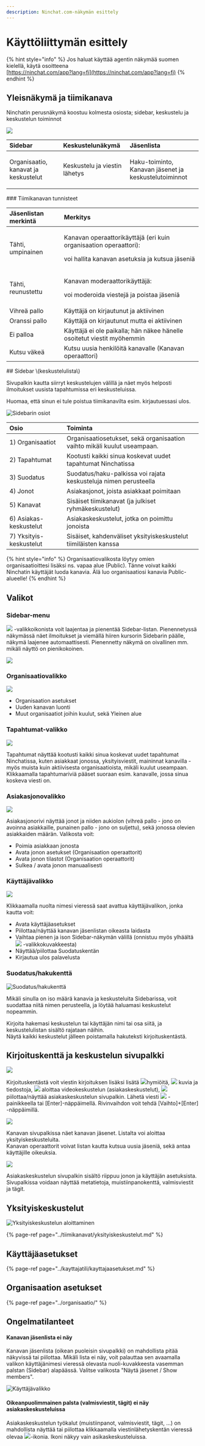 ```yaml
---
description: Ninchat.com-näkymän esittely
---
```


# Käyttöliittymän esittely

{% hint style="info" %}
Jos haluat käyttää agentin näkymää suomen kielellä, käytä osoitteena   
[https://ninchat.com/app?lang=fi](https://ninchat.com/app?lang=fi)
{% endhint %}

## Yleisnäkymä ja tiimikanava <a id="yleisnakyma-ja-tiimikanava"></a>

Ninchatin perusnäkymä koostuu kolmesta osiosta; sidebar, keskustelu ja keskustelun toiminnot

![](../.gitbook/assets/team-channel.png)

<table>
  <thead>
    <tr>
      <th style="text-align:left">Sidebar</th>
      <th style="text-align:left">Keskustelunäkymä</th>
      <th style="text-align:left">Jäsenlista</th>
    </tr>
  </thead>
  <tbody>
    <tr>
      <td style="text-align:left">
        <p>Organisaatio, kanavat ja keskustelut</p>
        <p></p>
      </td>
      <td style="text-align:left">
        <p>Keskustelu ja viestin lähetys</p>
        <p></p>
      </td>
      <td style="text-align:left">Haku-toiminto,
        <br />Kanavan jäsenet ja keskustelutoiminnot</td>
    </tr>
  </tbody>
</table>### Tiimikanavan tunnisteet

<table>
  <thead>
    <tr>
      <th style="text-align:left">Jäsenlistan merkintä</th>
      <th style="text-align:left">Merkitys</th>
    </tr>
  </thead>
  <tbody>
    <tr>
      <td style="text-align:left">
        <img src="../.gitbook/assets/operator.png" alt/>Tähti, umpinainen</td>
      <td style="text-align:left">
        <p>Kanavan operaattorikäyttäjä (eri kuin organisaation operaattori):</p>
        <p>voi hallita kanavan asetuksia ja kutsua jäseniä</p>
      </td>
    </tr>
    <tr>
      <td style="text-align:left">
        <img src="../.gitbook/assets/moderator.png" alt/>Tähti, reunustettu</td>
      <td style="text-align:left">
        <p>Kanavan moderaattorikäyttäjä:</p>
        <p>voi moderoida viestejä ja poistaa jäseniä</p>
      </td>
    </tr>
    <tr>
      <td style="text-align:left">
        <img src="../.gitbook/assets/online.png" alt/>Vihreä pallo</td>
      <td style="text-align:left">Käyttäjä on kirjautunut ja aktiivinen</td>
    </tr>
    <tr>
      <td style="text-align:left">
        <img src="../.gitbook/assets/idle.png" alt/>Oranssi pallo</td>
      <td style="text-align:left">Käyttäjä on kirjautunut mutta ei aktiivinen</td>
    </tr>
    <tr>
      <td style="text-align:left">
        <img src="../.gitbook/assets/avatar-male.svg" alt/>Ei palloa</td>
      <td style="text-align:left">Käyttäjä ei ole paikalla; hän näkee hänelle osoitetut viestit myöhemmin</td>
    </tr>
    <tr>
      <td style="text-align:left">
        <img src="../.gitbook/assets/invite-icon.png" alt/>Kutsu väkeä</td>
      <td style="text-align:left">Kutsu uusia henkilöitä kanavalle (Kanavan operaattori)</td>
    </tr>
  </tbody>
</table>## Sidebar \(keskustelulista\)

Sivupalkin kautta siirryt keskustelujen välillä ja näet myös helposti ilmoitukset uusista tapahtumissa eri keskusteluissa.

Huomaa, että sinun ei tule poistua tiimikanavilta esim. kirjautuessasi ulos.

![Sidebarin osiot](../.gitbook/assets/sidebar.png)

| Osio | Toiminta |
| :--- | :--- |
| 1\) Organisaatiot | Organisaatiosetukset, sekä organisaation vaihto mikäli kuulut useampaan. |
| 2\) Tapahtumat | Kootusti kaikki sinua koskevat uudet tapahtumat Ninchatissa |
| 3\) Suodatus | Suodatus/haku-palkissa voi rajata keskusteluja nimen perusteella |
| 4\) Jonot | Asiakasjonot, joista asiakkaat poimitaan |
| 5\) Kanavat | Sisäiset tiimikanavat \(ja julkiset ryhmäkeskustelut\) |
| 6\) Asiakas-keskustelut | Asiakaskeskustelut, jotka on poimittu jonoista |
| 7\) Yksityis-keskustelut | Sisäiset, kahdenväliset yksityiskeskustelut tiimiläisten kanssa |

{% hint style="info" %}
Organisaatiovalikosta löytyy omien organisaatioittesi lisäksi ns. vapaa alue \(Public\). Tänne voivat kaikki Ninchatin käyttäjät luoda kanavia. Älä luo organisaatiosi kanavia Public-alueelle!
{% endhint %}

## Valikot

### Sidebar-menu

![](../.gitbook/assets/menu-ikoni.png) -valikkoikonista voit laajentaa ja pienentää Sidebar-listan. Pienennetyssä näkymässä näet ilmoitukset ja viemällä hiiren kursorin Sidebarin päälle, näkymä laajenee automaattisesti. Pienennetty näkymä on oivallinen mm. mikäli näyttö on pienikokoinen.

![](../.gitbook/assets/sidebar-toggle%20%281%29.png)

### Organisaatiovalikko

![](../.gitbook/assets/sidebar-menus-1%20%282%29.png)

* Organisaation asetukset
* Uuden kanavan luonti
* Muut organisaatiot joihin kuulut, sekä Yleinen alue

### Tapahtumat-valikko

![](../.gitbook/assets/sidebar-menus-3.png)

Tapahtumat näyttää kootusti kaikki sinua koskevat uudet tapahtumat Ninchatissa, kuten asiakkaat jonossa, yksityisviestit, maininnat kanavilla - myös muista kuin aktiivisesta organisaatioista, mikäli kuulut useampaan.  
Klikkaamalla tapahtumariviä pääset suoraan esim. kanavalle, jossa sinua koskeva viesti on.

### Asiakasjonovalikko

![](../.gitbook/assets/sidebar-menus-4.png)

Asiakasjonorivi näyttää jonot ja niiden aukiolon \(vihreä pallo - jono on avoinna asiakkaille, punainen pallo - jono on suljettu\), sekä jonossa olevien asiakkaiden määrän. Valikosta voit:

* Poimia asiakkaan jonosta
* Avata jonon asetukset \(Organisaation operaattorit\)
* Avata jonon tilastot \(Organisaation operaattorit\)
* Sulkea / avata jonon manuaalisesti

### Käyttäjävalikko

![](../.gitbook/assets/sidebar-menus-2.png)

Klikkaamalla nuolta nimesi vieressä saat avattua käyttäjävalikon, jonka kautta voit:

* Avata käyttäjäasetukset
* Piilottaa/näyttää kanavan jäsenlistan oikeasta laidasta
* Vaihtaa pienen ja ison Sidebar-näkymän välillä \(onnistuu myös ylhäältä ![](../.gitbook/assets/menu-ikoni%20%281%29.png) -valikkokuvakkeesta\)
* Näyttää/piilottaa Suodatuskentän
* Kirjautua ulos palavelusta

### Suodatus/hakukenttä <a id="suodatus-haku-kentta"></a>

![Suodatus/hakukentt&#xE4;](../.gitbook/assets/sidebar-menus-5%20%281%29.png)

Mikäli sinulla on iso määrä kanavia ja keskusteluita Sidebarissa, voit suodattaa niitä nimen perusteella, ja löytää haluamasi keskustelut nopeammin. 

Kirjoita hakemasi keskustelun tai käyttäjän nimi tai osa siitä, ja keskustelulistan sisältö rajataan näihin.  
Näytä kaikki keskustelut jälleen poistamalla hakuteksti kirjoituskentästä.

## Kirjoituskenttä ja keskustelun sivupalkki <a id="kirjoituskentta-ja-keskustelun-sivupalkki"></a>

![](../.gitbook/assets/textarea.png)

Kirjoituskentästä voit viestin kirjoituksen lisäksi lisätä ![](../.gitbook/assets/textarea-1.png)hymiöitä, ![](../.gitbook/assets/textarea-2.png) kuvia ja tiedostoja, ![](../.gitbook/assets/textarea-3.png) aloittaa videokeskustelun \(asiakaskeskustelut\), ![](../.gitbook/assets/textarea-4.png) piilottaa/näyttää asiakaskeskustelun sivupalkin. Lähetä viesti ![](../.gitbook/assets/textarea-5.png) -painikkeella tai \[Enter\]-näppäimellä. Rivinvaihdon voit tehdä \[Vaihto\]+\[Enter\] -näppäimillä.

![](../.gitbook/assets/channel-members-menu%20%281%29.png)

Kanavan sivupalkissa näet kanavan jäsenet. Listalta voi aloittaa yksityiskeskusteluita.   
Kanavan operaattorit voivat listan kautta kutsua uusia jäseniä, sekä antaa käyttäjille oikeuksia.

![](../.gitbook/assets/customer-menu.png)

Asiakaskeskustelun sivupalkin sisältö riippuu jonon ja käyttäjän asetuksista. Sivupalkissa voidaan näyttää metatietoja, muistiinpanokenttä, valmisviestit ja tägit.

## Yksityiskeskustelut

![Yksityiskeskustelun aloittaminen](../.gitbook/assets/team-start-private%20%281%29.png)

{% page-ref page="../tiimikanavat/yksityiskeskustelut.md" %}

## Käyttäjäasetukset

{% page-ref page="../kayttajatili/kayttajaasetukset.md" %}

## Organisaation asetukset

{% page-ref page="../organisaatio/" %}

## Ongelmatilanteet

#### Kanavan jäsenlista ei näy

Kanavan jäsenlista \(oikean puoleisin sivupalkki\) on mahdollista pitää näkyvissä tai piilottaa. Mikäli lista ei näy, voit palauttaa sen avaamalla valikon käyttäjänimesi vieressä olevasta nuoli-kuvakkeesta vasemman palstan \(Sidebar\) alapäässä. Valitse valikosta "Näytä jäsenet / Show members".

![K&#xE4;ytt&#xE4;j&#xE4;valikko](../.gitbook/assets/sidebar-menus-2.png)

#### Oikeanpuolimmainen palsta \(valmisviestit, tägit\) ei näy asiakaskeskusteluissa

Asiakaskeskustelun työkalut \(muistiinpanot, valmisviestit, tägit, ...\) on mahdollista näyttää tai piilottaa klikkaamalla viestinlähetyskentän vieressä olevaa ![](../.gitbook/assets/menu-ikoni%20%281%29.png)-ikonia. Ikoni näkyy vain asikaskeskusteluissa.

